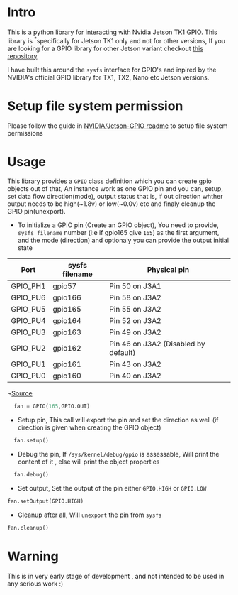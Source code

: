 # Intro

This is a python library for interacting with Nvidia Jetson TK1 GPIO. This library is <sup>*</sup>specifically for Jetson TK1 only and not for other versions, If you are looking for a GPIO library for other Jetson variant checkout [this repository](https://github.com/NVIDIA/jetson-gpio/)

I have built this around the `sysfs` interface for GPIO's and inpired by the NVIDIA's official GPIO library for TX1, TX2, Nano etc Jetson versions.

# Setup file system permission

Please follow the guide in [NVIDIA/Jetson-GPIO readme](https://github.com/NVIDIA/jetson-gpio#setting-user-permissions) to setup file system permissions

# Usage

This library provides a `GPIO` class definition which you can create gpio objects out of that, An instance work as one GPIO pin and you can, setup, set data flow direction(mode), output status that is, if out direction whther output needs to be high(~1.8v) or low(~0.0v) etc and finaly cleanup the GPIO pin(unexport).

- To initialize a GPIO pin (Create an GPIO object), You need to provide, `sysfs filename` number (i:e if gpio165 give `165`) as the first argument, and the mode (direction) and optionaly you can provide the output initial state

|      Port      |sysfs filename                 |Physical pin                                       |
|----------------|-------------------------------|---------------------------------------------------|
| GPIO_PH1       | gpio57                        |	Pin 50 on J3A1                                   |
| GPIO_PU6       | gpio166                       |	Pin 58 on J3A2                                   |
| GPIO_PU5       | gpio165                       |	Pin 55 on J3A2                                   |
| GPIO_PU4       | gpio164                       |	Pin 52 on J3A2                                   |
| GPIO_PU3       | gpio163                       |	Pin 49 on J3A2                                   |
| GPIO_PU2       | gpio162                       |	Pin 46 on J3A2 (Disabled by default)             |
| GPIO_PU1       | gpio161                       |	Pin 43 on J3A2                                   |
| GPIO_PU0       | gpio160                       |	Pin 40 on J3A2                                   |

~[Source](https://elinux.org/Jetson/GPIO)

```python
  fan = GPIO(165,GPIO.OUT)
```

- Setup pin, This call will export the pin and set the direction as well (if direction is given when creating the GPIO object)

```python
  fan.setup()
```

- Debug the pin, If `/sys/kernel/debug/gpio` is assessable, Will print the content of it , else will print the object properties

```python
  fan.debug()
```

- Set output, Set the output of the pin either `GPIO.HIGH` or `GPIO.LOW`

```python
fan.setOutput(GPIO.HIGH)
```
- Cleanup after all, Will `unexport` the pin from `sysfs`
```python
fan.cleanup()
```
# Warning

This is in very early stage of development , and not intended to be used in any serious work :)
